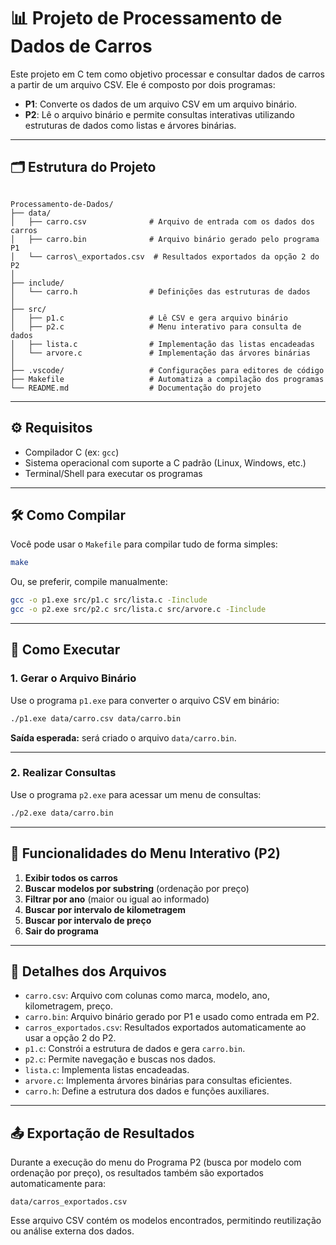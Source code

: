 # 📊 Projeto de Processamento de Dados de Carros

Este projeto em C tem como objetivo processar e consultar dados de carros a partir de um arquivo CSV. Ele é composto por dois programas:

- **P1**: Converte os dados de um arquivo CSV em um arquivo binário.
- **P2**: Lê o arquivo binário e permite consultas interativas utilizando estruturas de dados como listas e árvores binárias.

---

## 🗂 Estrutura do Projeto

```

Processamento-de-Dados/
├── data/
│   ├── carro.csv              # Arquivo de entrada com os dados dos carros
│   ├── carro.bin              # Arquivo binário gerado pelo programa P1
│   └── carros\_exportados.csv  # Resultados exportados da opção 2 do P2
│
├── include/
│   └── carro.h                # Definições das estruturas de dados
│
├── src/
│   ├── p1.c                   # Lê CSV e gera arquivo binário
│   ├── p2.c                   # Menu interativo para consulta de dados
│   ├── lista.c                # Implementação das listas encadeadas
│   └── arvore.c               # Implementação das árvores binárias
│
├── .vscode/                   # Configurações para editores de código
├── Makefile                   # Automatiza a compilação dos programas
└── README.md                  # Documentação do projeto

````

---

## ⚙️ Requisitos

- Compilador C (ex: `gcc`)
- Sistema operacional com suporte a C padrão (Linux, Windows, etc.)
- Terminal/Shell para executar os programas

---

## 🛠 Como Compilar

Você pode usar o `Makefile` para compilar tudo de forma simples:

```bash
make
````

Ou, se preferir, compile manualmente:

```bash
gcc -o p1.exe src/p1.c src/lista.c -Iinclude
gcc -o p2.exe src/p2.c src/lista.c src/arvore.c -Iinclude
```

---

## 🚀 Como Executar

### 1. Gerar o Arquivo Binário

Use o programa `p1.exe` para converter o arquivo CSV em binário:

```bash
./p1.exe data/carro.csv data/carro.bin
```

**Saída esperada:** será criado o arquivo `data/carro.bin`.

---

### 2. Realizar Consultas

Use o programa `p2.exe` para acessar um menu de consultas:

```bash
./p2.exe data/carro.bin
```

---

## 🔎 Funcionalidades do Menu Interativo (P2)

1. **Exibir todos os carros**
2. **Buscar modelos por substring** (ordenação por preço)
3. **Filtrar por ano** (maior ou igual ao informado)
4. **Buscar por intervalo de kilometragem**
5. **Buscar por intervalo de preço**
6. **Sair do programa**

---

## 📁 Detalhes dos Arquivos

* `carro.csv`: Arquivo com colunas como marca, modelo, ano, kilometragem, preço.
* `carro.bin`: Arquivo binário gerado por P1 e usado como entrada em P2.
* `carros_exportados.csv`: Resultados exportados automaticamente ao usar a opção 2 do P2.
* `p1.c`: Constrói a estrutura de dados e gera `carro.bin`.
* `p2.c`: Permite navegação e buscas nos dados.
* `lista.c`: Implementa listas encadeadas.
* `arvore.c`: Implementa árvores binárias para consultas eficientes.
* `carro.h`: Define a estrutura dos dados e funções auxiliares.

---

## 📤 Exportação de Resultados

Durante a execução do menu do Programa P2 (busca por modelo com ordenação por preço), os resultados também são exportados automaticamente para:

```
data/carros_exportados.csv
```

Esse arquivo CSV contém os modelos encontrados, permitindo reutilização ou análise externa dos dados.
